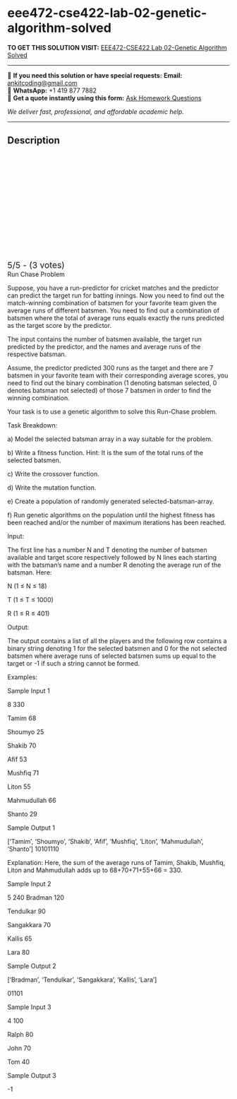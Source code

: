 # eee472-cse422-lab-02-genetic-algorithm-solved
**TO GET THIS SOLUTION VISIT:** [EEE472-CSE422 Lab 02-Genetic Algorithm Solved](https://www.ankitcodinghub.com/product/eee472-cse422-artificial-intelligence-lab-02-genetic-algorithm-solved/)


---

📩 **If you need this solution or have special requests:** **Email:** ankitcoding@gmail.com  
📱 **WhatsApp:** +1 419 877 7882  
📄 **Get a quote instantly using this form:** [Ask Homework Questions](https://www.ankitcodinghub.com/services/ask-homework-questions/)

*We deliver fast, professional, and affordable academic help.*

---

<h2>Description</h2>



<div class="kk-star-ratings kksr-auto kksr-align-center kksr-valign-top" data-payload="{&quot;align&quot;:&quot;center&quot;,&quot;id&quot;:&quot;120340&quot;,&quot;slug&quot;:&quot;default&quot;,&quot;valign&quot;:&quot;top&quot;,&quot;ignore&quot;:&quot;&quot;,&quot;reference&quot;:&quot;auto&quot;,&quot;class&quot;:&quot;&quot;,&quot;count&quot;:&quot;3&quot;,&quot;legendonly&quot;:&quot;&quot;,&quot;readonly&quot;:&quot;&quot;,&quot;score&quot;:&quot;5&quot;,&quot;starsonly&quot;:&quot;&quot;,&quot;best&quot;:&quot;5&quot;,&quot;gap&quot;:&quot;4&quot;,&quot;greet&quot;:&quot;Rate this product&quot;,&quot;legend&quot;:&quot;5\/5 - (3 votes)&quot;,&quot;size&quot;:&quot;24&quot;,&quot;title&quot;:&quot;EEE472-CSE422 Lab 02-Genetic Algorithm Solved&quot;,&quot;width&quot;:&quot;138&quot;,&quot;_legend&quot;:&quot;{score}\/{best} - ({count} {votes})&quot;,&quot;font_factor&quot;:&quot;1.25&quot;}">

<div class="kksr-stars">

<div class="kksr-stars-inactive">
            <div class="kksr-star" data-star="1" style="padding-right: 4px">


<div class="kksr-icon" style="width: 24px; height: 24px;"></div>
        </div>
            <div class="kksr-star" data-star="2" style="padding-right: 4px">


<div class="kksr-icon" style="width: 24px; height: 24px;"></div>
        </div>
            <div class="kksr-star" data-star="3" style="padding-right: 4px">


<div class="kksr-icon" style="width: 24px; height: 24px;"></div>
        </div>
            <div class="kksr-star" data-star="4" style="padding-right: 4px">


<div class="kksr-icon" style="width: 24px; height: 24px;"></div>
        </div>
            <div class="kksr-star" data-star="5" style="padding-right: 4px">


<div class="kksr-icon" style="width: 24px; height: 24px;"></div>
        </div>
    </div>

<div class="kksr-stars-active" style="width: 138px;">
            <div class="kksr-star" style="padding-right: 4px">


<div class="kksr-icon" style="width: 24px; height: 24px;"></div>
        </div>
            <div class="kksr-star" style="padding-right: 4px">


<div class="kksr-icon" style="width: 24px; height: 24px;"></div>
        </div>
            <div class="kksr-star" style="padding-right: 4px">


<div class="kksr-icon" style="width: 24px; height: 24px;"></div>
        </div>
            <div class="kksr-star" style="padding-right: 4px">


<div class="kksr-icon" style="width: 24px; height: 24px;"></div>
        </div>
            <div class="kksr-star" style="padding-right: 4px">


<div class="kksr-icon" style="width: 24px; height: 24px;"></div>
        </div>
    </div>
</div>


<div class="kksr-legend" style="font-size: 19.2px;">
            5/5 - (3 votes)    </div>
    </div>
Run Chase Problem

Suppose, you have a run-predictor for cricket matches and the predictor can predict the target run for batting innings. Now you need to find out the match-winning combination of batsmen for your favorite team given the average runs of different batsmen. You need to find out a combination of batsmen where the total of average runs equals exactly the runs predicted as the target score by the predictor.

The input contains the number of batsmen available, the target run predicted by the predictor, and the names and average runs of the respective batsman.

Assume, the predictor predicted 300 runs as the target and there are 7 batsmen in your favorite team with their corresponding average scores, you need to find out the binary combination (1 denoting batsman selected, 0 denotes batsman not selected) of those 7 batsmen in order to find the winning combination.

Your task is to use a genetic algorithm to solve this Run-Chase problem.

Task Breakdown:

a) Model the selected batsman array in a way suitable for the problem.

b) Write a fitness function. Hint: It is the sum of the total runs of the selected batsmen.

c) Write the crossover function.

d) Write the mutation function.

e) Create a population of randomly generated selected-batsman-array.

f) Run genetic algorithms on the population until the highest fitness has been reached and/or the number of maximum iterations has been reached.

Input:

The first line has a number N and T denoting the number of batsmen available and target score respectively followed by N lines each starting with the batsman’s name and a number R denoting the average run of the batsman. Here:

N (1 ≤ N ≤ 18)

T (1 ≤ T ≤ 1000)

R (1 ≤ R ≤ 401)

Output:

The output contains a list of all the players and the following row contains a binary string denoting 1 for the selected batsmen and 0 for the not selected batsmen where average runs of selected batsmen sums up equal to the target or -1 if such a string cannot be formed.

Examples:

Sample Input 1

8 330

Tamim 68

Shoumyo 25

Shakib 70

Afif 53

Mushfiq 71

Liton 55

Mahmudullah 66

Shanto 29

Sample Output 1

[‘Tamim’, ‘Shoumyo’, ‘Shakib’, ‘Afif’, ‘Mushfiq’, ‘Liton’, ‘Mahmudullah’, ‘Shanto’] 10101110

Explanation: Here, the sum of the average runs of Tamim, Shakib, Mushfiq, Liton and Mahmudullah adds up to 68+70+71+55+66 = 330.

Sample Input 2

5 240 Bradman 120

Tendulkar 90

Sangakkara 70

Kallis 65

Lara 80

Sample Output 2

[‘Bradman’, ‘Tendulkar’, ‘Sangakkara’, ‘Kallis’, ‘Lara’]

01101

Sample Input 3

4 100

Ralph 80

John 70

Tom 40

Sample Output 3

-1
